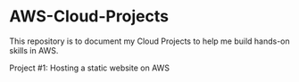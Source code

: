 # AWS-Cloud-Projects

This repository is to document my  Cloud Projects to help me  build hands-on skills in AWS.

Project #1: Hosting a static website on AWS 
